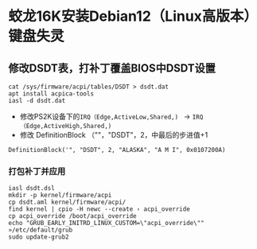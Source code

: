 # 蛟龙16K安装Debian12（Linux高版本）键盘失灵
## 修改DSDT表，打补丁覆盖BIOS中DSDT设置

``` shell
cat /sys/firmware/acpi/tables/DSDT > dsdt.dat
apt install acpica-tools
iasl -d dsdt.dat
```

* 修改PS2K设备下的`IRQ（Edge,ActiveLow,Shared,) ` -> `IRQ（Edge,ActiveHigh,Shared,)`
* 修改 DefinitionBlock （""，"DSDT"，2，中最后的步进值+1

``` shell 
DefinitionBlock('", "DSDT", 2, "ALASKA", "A M I", 0x0107200A)
```

### 打包补丁并应用
``` shell 
iasl dsdt.dsl
mkdir -p kernel/firmware/acpi
cp dsdt.aml kernel/firmware/acpi/
find kernel | cpio -H newc --create › acpi_override
cp acpi_override /boot/acpi_override
echo "GRUB_EARLY_INITRD_LINUX_CUSTOM=\"acpi_override\"" »/etc/default/grub
sudo update-grub2
```